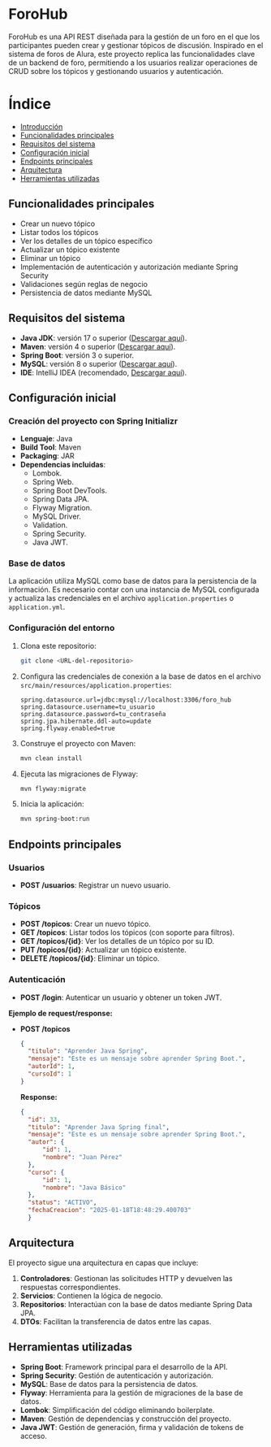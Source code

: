 # ForoHub

ForoHub es una API REST diseñada para la gestión de un foro en el que los participantes pueden crear y gestionar tópicos de discusión. Inspirado en el sistema de foros de Alura, este proyecto replica las funcionalidades clave de un backend de foro, permitiendo a los usuarios realizar operaciones de CRUD sobre los tópicos y gestionando usuarios y autenticación.

# Índice

- [Introducción](#foroHub)
- [Funcionalidades principales](#funcionalidades-principales)
- [Requisitos del sistema](#requisitos-del-sistema)
- [Configuración inicial](#configuración-inicial)
- [Endpoints principales](#endpoints-principales)
- [Arquitectura](#arquitectura)
- [Herramientas utilizadas](#herramientas-utilizadas)


## Funcionalidades principales

- Crear un nuevo tópico
- Listar todos los tópicos
- Ver los detalles de un tópico específico
- Actualizar un tópico existente
- Eliminar un tópico
- Implementación de autenticación y autorización mediante Spring Security
- Validaciones según reglas de negocio
- Persistencia de datos mediante MySQL

## Requisitos del sistema

- **Java JDK**: versión 17 o superior ([Descargar aquí](https://www.oracle.com/java/technologies/javase-downloads.html)).
- **Maven**: versión 4 o superior ([Descargar aquí](https://maven.apache.org/)).
- **Spring Boot**: versión 3 o superior.
- **MySQL**: versión 8 o superior ([Descargar aquí](https://dev.mysql.com/downloads/)).
- **IDE**: IntelliJ IDEA (recomendado, [Descargar aquí](https://www.jetbrains.com/idea/)).


## Configuración inicial

### Creación del proyecto con Spring Initializr

- **Lenguaje**: Java
- **Build Tool**: Maven
- **Packaging**: JAR
- **Dependencias incluidas**:
    - Lombok.
    - Spring Web.
    - Spring Boot DevTools.
    - Spring Data JPA.
    - Flyway Migration.
    - MySQL Driver.
    - Validation.
    - Spring Security.
    - Java JWT.

### Base de datos

La aplicación utiliza MySQL como base de datos para la persistencia de la información. Es necesario contar con una instancia de MySQL configurada y actualiza las credenciales en el archivo `application.properties` o `application.yml`.

### Configuración del entorno

1. Clona este repositorio:
   ```bash
   git clone <URL-del-repositorio>
   ```

2. Configura las credenciales de conexión a la base de datos en el archivo `src/main/resources/application.properties`:
   ```properties
   spring.datasource.url=jdbc:mysql://localhost:3306/foro_hub
   spring.datasource.username=tu_usuario
   spring.datasource.password=tu_contraseña
   spring.jpa.hibernate.ddl-auto=update
   spring.flyway.enabled=true
   ```

3. Construye el proyecto con Maven:
   ```bash
   mvn clean install
   ```

4. Ejecuta las migraciones de Flyway:
   ```bash
   mvn flyway:migrate
   ```

5. Inicia la aplicación:
   ```bash
   mvn spring-boot:run
   ```

## Endpoints principales

### Usuarios

- **POST /usuarios**: Registrar un nuevo usuario.

### Tópicos

- **POST /topicos**: Crear un nuevo tópico.
- **GET /topicos**: Listar todos los tópicos (con soporte para filtros).
- **GET /topicos/{id}**: Ver los detalles de un tópico por su ID.
- **PUT /topicos/{id}**: Actualizar un tópico existente.
- **DELETE /topicos/{id}**: Eliminar un tópico.

### Autenticación

- **POST /login**: Autenticar un usuario y obtener un token JWT.

**Ejemplo de request/response:**

- **POST /topicos**
  ```json
  {
    "titulo": "Aprender Java Spring",
    "mensaje": "Este es un mensaje sobre aprender Spring Boot.",
    "autorId": 1,
    "cursoId": 1
  }
  ```
  **Response:**
  ```json
  {
    "id": 33,
    "titulo": "Aprender Java Spring final",
    "mensaje": "Este es un mensaje sobre aprender Spring Boot.",
    "autor": {
        "id": 1,
        "nombre": "Juan Pérez"
    },
    "curso": {
        "id": 1,
        "nombre": "Java Básico"
    },
    "status": "ACTIVO",
    "fechaCreacion": "2025-01-18T18:48:29.400703"
    }
    ```

## Arquitectura

El proyecto sigue una arquitectura en capas que incluye:

1. **Controladores**: Gestionan las solicitudes HTTP y devuelven las respuestas correspondientes.
2. **Servicios**: Contienen la lógica de negocio.
3. **Repositorios**: Interactúan con la base de datos mediante Spring Data JPA.
4. **DTOs**: Facilitan la transferencia de datos entre las capas.



## Herramientas utilizadas

- **Spring Boot**: Framework principal para el desarrollo de la API.
- **Spring Security**: Gestión de autenticación y autorización.
- **MySQL**: Base de datos para la persistencia de datos.
- **Flyway**: Herramienta para la gestión de migraciones de la base de datos.
- **Lombok**: Simplificación del código eliminando boilerplate.
- **Maven**: Gestión de dependencias y construcción del proyecto.
- **Java JWT**: Gestión de generación, firma y validación de tokens de acceso.